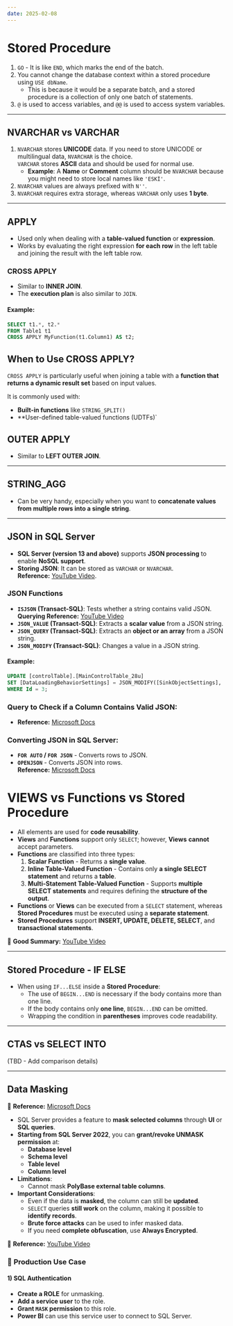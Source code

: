 ```yaml
---
date: 2025-02-08
---
```

# Stored Procedure

1. `GO` - It is like `END`, which marks the end of the batch.
2. You cannot change the database context within a stored procedure using `USE dbName`.  
   - This is because it would be a separate batch, and a stored procedure is a collection of only one batch of statements.
3. `@` is used to access variables, and `@@` is used to access system variables.

---

## NVARCHAR vs VARCHAR

1. `NVARCHAR` stores **UNICODE** data. If you need to store UNICODE or multilingual data, `NVARCHAR` is the choice.  
   `VARCHAR` stores **ASCII** data and should be used for normal use.  
   - **Example**: A **Name** or **Comment** column should be `NVARCHAR` because you might need to store local names like `'ESKİ'`.
2. `NVARCHAR` values are always prefixed with `N''`.
3. `NVARCHAR` requires extra storage, whereas `VARCHAR` only uses **1 byte**.

---

## APPLY

- Used only when dealing with a **table-valued function** or **expression**.
- Works by evaluating the right expression **for each row** in the left table and joining the result with the left table row.

### CROSS APPLY

- Similar to **INNER JOIN**.
- The **execution plan** is also similar to `JOIN`.

#### Example:
```sql
SELECT t1.*, t2.*
FROM Table1 t1
CROSS APPLY MyFunction(t1.Column1) AS t2;
```
## When to Use CROSS APPLY?

`CROSS APPLY` is particularly useful when joining a table with a **function that returns a dynamic result set** based on input values.

It is commonly used with:
- **Built-in functions** like `STRING_SPLIT()`
- **User-defined table-valued functions (UDTFs)`
## OUTER APPLY

- Similar to **LEFT OUTER JOIN**.

---

## STRING_AGG

- Can be very handy, especially when you want to **concatenate values from multiple rows into a single string**.

---

## JSON in SQL Server

- **SQL Server (version 13 and above)** supports **JSON processing** to enable **NoSQL support**.
- **Storing JSON**: It can be stored as `VARCHAR` or `NVARCHAR`.  
  **Reference:** [YouTube Video](https://www.youtube.com/watch?v=6SuHvdCg1tk&list=PL5FkCIZQgbvMfdrxZO8tYJYc4wW3pA5bV&index=1&pp=iAQB).

### JSON Functions

- **`ISJSON` (Transact-SQL)**: Tests whether a string contains valid JSON.  
  **Querying Reference:** [YouTube Video](https://www.youtube.com/watch?v=YJ3Spzuz4gA&list=PL5FkCIZQgbvMfdrxZO8tYJYc4wW3pA5bV&index=2)
- **`JSON_VALUE` (Transact-SQL)**: Extracts a **scalar value** from a JSON string.
- **`JSON_QUERY` (Transact-SQL)**: Extracts an **object or an array** from a JSON string.
- **`JSON_MODIFY` (Transact-SQL)**: Changes a value in a JSON string.

#### Example:
```sql
UPDATE [controlTable].[MainControlTable_28u]
SET [DataLoadingBehaviorSettings] = JSON_MODIFY([SinkObjectSettings], '$.folderPath', 'dflowPartioned') 
WHERE Id = 3;
```
### Query to Check if a Column Contains Valid JSON:
- **Reference:** [Microsoft Docs](https://learn.microsoft.com/en-us/sql/t-sql/functions/isjson-transact-sql?view=sql-server-ver16)

### Converting JSON in SQL Server:
- **`FOR AUTO` / `FOR JSON`** - Converts rows to JSON.
- **`OPENJSON`** - Converts JSON into rows.  
  **Reference:** [Microsoft Docs](https://learn.microsoft.com/en-us/sql/relational-databases/json/use-openjson-with-the-default-schema-sql-server?view=sql-server-ver16)
	
# VIEWS vs Functions vs Stored Procedure

- All elements are used for **code reusability**.
- **Views** and **Functions** support only `SELECT`; however, **Views** **cannot** accept parameters.
- **Functions** are classified into three types:
  1. **Scalar Function** - Returns a **single value**.
  2. **Inline Table-Valued Function** - Contains only **a single SELECT statement** and returns a **table**.
  3. **Multi-Statement Table-Valued Function** - Supports **multiple SELECT statements** and requires defining the **structure of the output**.
- **Functions** or **Views** can be executed from a `SELECT` statement, whereas **Stored Procedures** must be executed using a **separate statement**.
- **Stored Procedures** support **INSERT, UPDATE, DELETE, SELECT**, and **transactional statements**.

📌 **Good Summary:** [YouTube Video](https://www.youtube.com/watch?v=TSCPXpXL4OI)

---

## Stored Procedure - IF ELSE

- When using `IF...ELSE` inside a **Stored Procedure**:
  - The use of `BEGIN...END` is necessary if the body contains more than one line.
  - If the body contains only **one line**, `BEGIN...END` can be omitted.
  - Wrapping the condition in **parentheses** improves code readability.

---

## CTAS vs SELECT INTO

(TBD - Add comparison details)

---

## Data Masking

📌 **Reference:** [Microsoft Docs](https://learn.microsoft.com/en-us/sql/relational-databases/security/dynamic-data-masking?view=sql-server-ver16)

- SQL Server provides a feature to **mask selected columns** through **UI** or **SQL queries**.
- **Starting from SQL Server 2022**, you can **grant/revoke UNMASK permission** at:
  - **Database level**
  - **Schema level**
  - **Table level**
  - **Column level**
- **Limitations**:
  - Cannot mask **PolyBase external table columns**.
- **Important Considerations**:
  - Even if the data is **masked**, the column can still be **updated**.
  - `SELECT` queries **still work** on the column, making it possible to **identify records**.
  - **Brute force attacks** can be used to infer masked data.
  - If you need **complete obfuscation**, use **Always Encrypted**.
  
📌 **Reference:** [YouTube Video](https://www.youtube.com/watch?v=qEAVYtxtS2o)

### 🔹 **Production Use Case**
#### **1) SQL Authentication**
- **Create a ROLE** for unmasking.
- **Add a service user** to the role.
- **Grant `MASK` permission** to this role.
- **Power BI** can use this service user to connect to SQL Server.